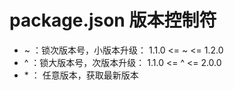 # package.json 版本控制符



- ~ ：锁次版本号，小版本升级： 1.1.0 <=  ~  <= 1.2.0
- ^ ：锁大版本号，次版本升级： 1.1.0 <=  ^  <= 2.0.0
- \* ： 任意版本，获取最新版本